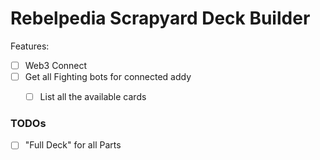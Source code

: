 Rebelpedia Scrapyard Deck Builder
================================

Features:
- [ ] Web3 Connect
- [ ] Get all Fighting bots for connected addy
  - [ ] List all the available cards


### TODOs

- [ ] "Full Deck" for all Parts